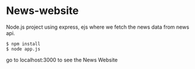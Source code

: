 # News-website

Node.js project using express, ejs where we fetch the news data from news api.
<pre><code>$ npm install
$ node app.js
</code></pre></div>
go to localhost:3000 to see the News Website
